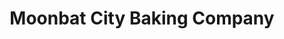 ---
title: "Moonbat City Baking Company"
url: /belfast/moonbat-city-baking-company/
shop: bakery
---